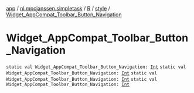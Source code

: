 [app](../../../index.md) / [nl.mpcjanssen.simpletask](../../index.md) / [R](../index.md) / [style](index.md) / [Widget_AppCompat_Toolbar_Button_Navigation](.)

# Widget_AppCompat_Toolbar_Button_Navigation

`static val Widget_AppCompat_Toolbar_Button_Navigation: `[`Int`](https://kotlinlang.org/api/latest/jvm/stdlib/kotlin/-int/index.html)
`static val Widget_AppCompat_Toolbar_Button_Navigation: `[`Int`](https://kotlinlang.org/api/latest/jvm/stdlib/kotlin/-int/index.html)
`static val Widget_AppCompat_Toolbar_Button_Navigation: `[`Int`](https://kotlinlang.org/api/latest/jvm/stdlib/kotlin/-int/index.html)
`static val Widget_AppCompat_Toolbar_Button_Navigation: `[`Int`](https://kotlinlang.org/api/latest/jvm/stdlib/kotlin/-int/index.html)